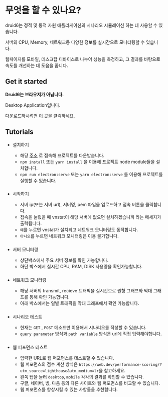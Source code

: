 # 무엇을 할 수 있나요?

druid6는 정적 및 동적 자원 애플리케이션의 시나리오 시뮬레이션 하는 데 사용할 수 있습니다.

서버의 CPU, Memory, 네트워크등 다양한 정보를 실시간으로 모니터링할 수 있습니다. 

웹페이지를 모바일, 데스크탑 디바이스로 나누어 성능을 측정하고, 그 결과를 바탕으로 속도를 개선하는 데 도움을 줍니다.

###

## Get it started

**Druid6는 브라우저가 아닙니다.**

Desktop Application입니다.

다운로드하시려면 [이 곳](https://github.com/sdh98429/Druid6)을 클릭하세요.

###

## Tutorials

- 설치하기
  - 해당 [주소](https://github.com/sdh98429/Druid6) 로 접속해 프로젝트를 다운받습니다.
  - `npm install` 또는 `yarn install` 을 이용해 프로젝트 node module들을 설치합니다.
  - `npm run electron:serve` 또는 `yarn electron:serve` 를 이용해 프로젝트를 실행할 수 있습니다.
  
  ###

- 시작하기
  - 서버 ip(또는 서버 url), 서버명, pem 파일을 업로드하고 접속 버튼을 클릭합니다.
  - 접속을 눌렀을 때 vnstat이 해당 서버에 없으면 설치하겠습니까 라는 메세지가 출력됩니다.
  - `예`를 누르면 vnstat가 설치되고 네트워크 모니터링도 동작합니다.
  - `아니오`를 누르면 네트워크 모니터링은 이용 불가합니다.

  ###

- 서버 모니터링
  - 상단박스에서 주요 서버 정보를 확인 가능합니다.
  - 하단 박스에서 실시간 CPU, RAM, DISK 사용량을 확인가능합니다.

  ###

- 네트워크 모니터링
  - 해당 서버의 transmit, recieve 트래픽을 실시간으로 원형 그래프와 막대 그래프를 통해 확인 가능합니다.
  - 아래 박스에서는 일별 트래픽을 막대 그래프에서 확인 가능합니다.

  ###

- 시나리오 테스트
  - 현재는 `GET` , `POST` 메소드만 이용해서 시나리오를 작성할 수 있습니다.
  - `query parameter` 방식과 `path variable` 방식은 url에 직접 입력해야합니다.

  ###

- 웹 퍼포먼스 테스트
  - 입력한 URL로 웹 퍼포먼스를 테스트할 수 있습니다.
  - 웹 퍼포먼스의 점수 계산 방식은 `https://web.dev/performance-scoring/?utm_source=lighthouse&utm_medium=lr`을 참고하세요.
  - 왼쪽 탭을 눌러 `desktop`, `mobile` 각각의 결과를 확인할 수 있습니다.
  - 구글, 네이버, 빙, 다음 등의 다른 사이트와 웹 퍼포먼스를 비교할 수 있습니다.
  - 웹 퍼포먼스를 향상시킬 수 있는 사항들을 추천합니다.

